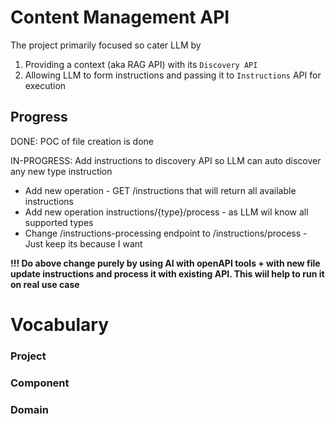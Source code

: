 # Content Management API

The project primarily focused so cater LLM by

1. Providing a context (aka RAG API) with its `Discovery API`
2. Allowing LLM to form instructions and passing it to `Instructions` API for execution

## Progress

DONE: POC of file creation is done  

IN-PROGRESS: Add instructions to discovery API so LLM can auto discover any new type instruction
- Add new operation - GET /instructions that will return all available instructions
- Add new operation instructions/{type}/process - as LLM wil know all supported types
- Change /instructions-processing endpoint to /instructions/process - Just keep its because I want

**!!! Do above change purely by using AI with openAPI tools + with new file update instructions and process it with existing API. This wiil help to run it on real use case**


# Vocabulary

### Project 
### Component
### Domain